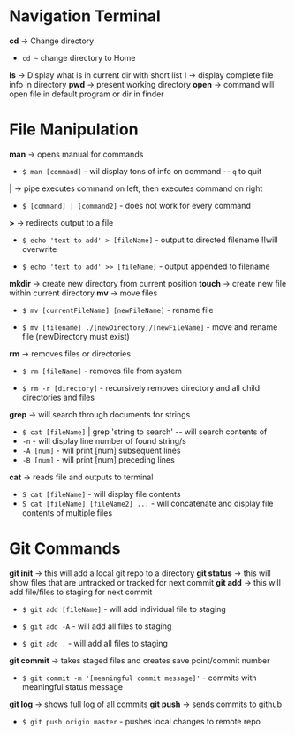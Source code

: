 # Navigation Terminal
**cd** -> Change directory
- `cd ~` change directory to Home

**ls** -> Display what is in current dir with short list
**l** -> display complete file info in directory
**pwd** -> present working directory
**open** -> command will open file in default program or dir in finder

# File Manipulation
**man** -> opens manual for commands
- `$ man [command]` - wil display tons of info on command -- `q` to quit

**|** -> pipe executes command on left, then executes command on right
- `$ [command] | [command2]` - does not work for every command

**>** -> redirects output to a file
- `$ echo 'text to add' > [fileName]` - output to directed filename !!will overwrite

- `$ echo 'text to add' >> [fileName]` - output appended to filename

**mkdir** -> create new directory from current position
**touch** -> create new file within current directory
**mv** -> move files
- `$ mv [currentFileName] [newFileName]` - rename file

- `$ mv [filename] ./[newDirectory]/[newFileName]` - move and rename file (newDirectory must exist)

**rm** -> removes files or directories
- `$ rm [fileName]` - removes file from system

- `$ rm -r [directory]` - recursively removes directory and all child directories and files

**grep** -> will search through documents for strings
- `$ cat [fileName]` | grep 'string to search' -- will search contents of
- `-n` - will display line number of found string/s
- `-A [num]` -  will print [num] subsequent lines
- `-B [num]` - will print [num] preceding lines

**cat** -> reads file and outputs to terminal
- `S cat [fileName]` - will display file contents
- `S cat [fileName] [fileName2] ...` - will concatenate and display file contents of multiple files


# Git Commands
**git init** -> this will add a local git repo to a directory
**git status** -> this will show files that are untracked or tracked for next commit
**git add** -> this will add file/files to staging for next commit
- `$ git add [fileName]` - will add individual file to staging

- `$ git add -A` - will add all files to staging

- `$ git add .` - will add all files to staging

**git commit** -> takes staged files and creates save point/commit number
- `$ git commit -m '[meaningful commit message]'` - commits with meaningful status message

**git log** -> shows full log of all commits
**git push** -> sends commits to github
- `$ git push origin master` - pushes local changes to remote repo
